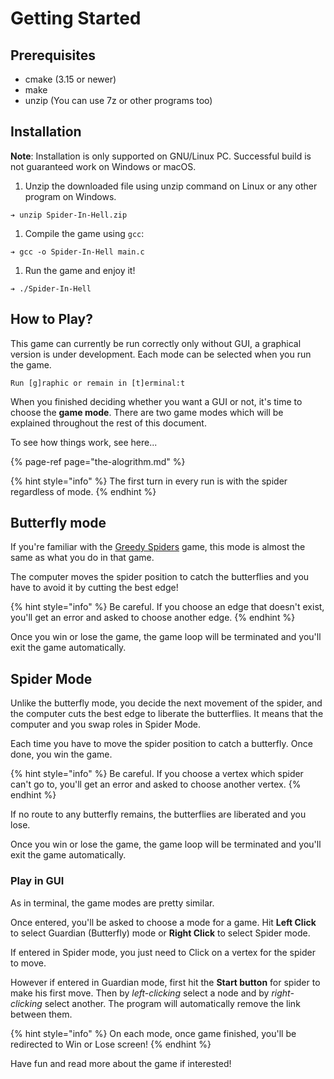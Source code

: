 # Getting Started

## Prerequisites

* cmake \(3.15 or newer\)
* make
* unzip \(You can use 7z or other programs too\)

## Installation

**Note**: Installation is only supported on GNU/Linux PC. Successful build is not guaranteed work on Windows or macOS.

1. Unzip the downloaded file using unzip command on Linux or any other program on Windows.

```text
➔ unzip Spider-In-Hell.zip
```

1. Compile the game using `gcc`:

```text
➔ gcc -o Spider-In-Hell main.c
```

1. Run the game and enjoy it!

```text
➔ ./Spider-In-Hell
```

## How to Play?

This game can currently be run correctly only without GUI, a graphical version is under development. Each mode can be selected when you run the game.

```text
Run [g]raphic or remain in [t]erminal:t
```

When you finished deciding whether you want a GUI or not, it's time to choose the **game mode**. There are two game modes which will be explained throughout the rest of this document.

To see how things work, see here...

{% page-ref page="the-alogrithm.md" %}

{% hint style="info" %}
The first turn in every run is with the spider regardless of mode.
{% endhint %}

## Butterfly mode

If you're familiar with the [Greedy Spiders](http://greedyspiders.com/) game, this mode is almost the same as what you do in that game.

The computer moves the spider position to catch the butterflies and you have to avoid it by cutting the best edge!

{% hint style="info" %}
Be careful. If you choose an edge that doesn't exist, you'll get an error and asked to choose another edge.
{% endhint %}

Once you win or lose the game, the game loop will be terminated and you'll exit the game automatically.

## Spider Mode

Unlike the butterfly mode, you decide the next movement of the spider, and the computer cuts the best edge to liberate the butterflies. It means that the computer and you swap roles in Spider Mode.

Each time you have to move the spider position to catch a butterfly. Once done, you win the game.

{% hint style="info" %}
Be careful. If you choose a vertex which spider can't go to, you'll get an error and asked to choose another vertex.
{% endhint %}

If no route to any butterfly remains, the butterflies are liberated and you lose.

Once you win or lose the game, the game loop will be terminated and you'll exit the game automatically.



### Play in GUI

As in terminal, the game modes are pretty similar.

Once entered, you'll be asked to choose a mode for a game. Hit **Left Click** to select Guardian \(Butterfly\) mode or **Right Click** to select Spider mode. 

If entered in Spider mode, you just need to Click on a vertex for the spider to move. 

However if entered in Guardian mode, first hit the **Start button** for spider to make his first move. Then by _left-clicking_ select a node and by _right-clicking_ select another. The program will automatically remove the link between them.

{% hint style="info" %}
On each mode, once game finished, you'll be redirected to Win or Lose screen!
{% endhint %}

Have fun and read more about the game if interested!

